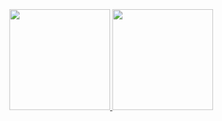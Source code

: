 <a href="https://github.com/RafaelPereira014">
  <img height="180em" src="https://github-readme-stats.vercel.app/api?username=RafaelPereira014&theme=tokyonight&show_icons=true" />
  <img height="180em" src="https://github-readme-stats.vercel.app/api/top-langs/?username=RafaelPereira014&theme=tokyonight&layout=compact" />
</a>

<!--
**RafaelPereira014/RafaelPereira014** is a ✨ _special_ ✨ repository because its `README.md` (this file) appears on your GitHub profile.

Here are some ideas to get you started:

- 🔭 I’m currently working on ...
- 🌱 I’m currently learning ...
- 👯 I’m looking to collaborate on ...
- 🤔 I’m looking for help with ...
- 💬 Ask me about ...
- 📫 How to reach me: ...
- 😄 Pronouns: ...
- ⚡ Fun fact: ...
-->
